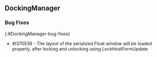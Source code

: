 ## DockingManager

### Bug Fixes
{:#DockingManager-bug-fixes}

* \#I370536 - The layout of the serialized Float window will be loaded properly, after locking and unlocking using LockHostFormUpdate.
